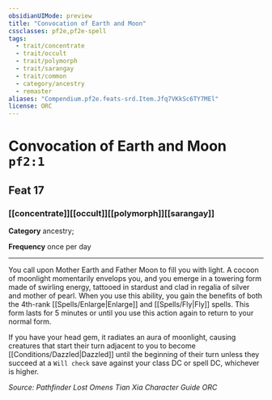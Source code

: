 ```yaml
---
obsidianUIMode: preview
title: "Convocation of Earth and Moon"
cssclasses: pf2e,pf2e-spell
tags:
  - trait/concentrate
  - trait/occult
  - trait/polymorph
  - trait/sarangay
  - trait/common
  - category/ancestry
  - remaster
aliases: "Compendium.pf2e.feats-srd.Item.Jfq7VKkSc6TY7MEl"
license: ORC
---
```

# Convocation of Earth and Moon `pf2:1`
## Feat 17
### [[concentrate]][[occult]][[polymorph]][[sarangay]]

**Category** ancestry; 




**Frequency** once per day

* * *

You call upon Mother Earth and Father Moon to fill you with light. A cocoon of moonlight momentarily envelops you, and you emerge in a towering form made of swirling energy, tattooed in stardust and clad in regalia of silver and mother of pearl. When you use this ability, you gain the benefits of both the 4th-rank [[Spells/Enlarge|Enlarge]] and [[Spells/Fly|Fly]] spells. This form lasts for 5 minutes or until you use this action again to return to your normal form.

If you have your head gem, it radiates an aura of moonlight, causing creatures that start their turn adjacent to you to become [[Conditions/Dazzled|Dazzled]] until the beginning of their turn unless they succeed at a `Will check` save against your class DC or spell DC, whichever is higher.

*Source: Pathfinder Lost Omens Tian Xia Character Guide*
*ORC*